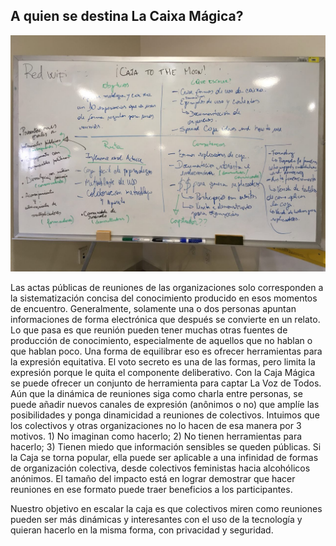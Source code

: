## A quien se destina La Caixa Mágica?

![Rabiscos sobre escalonamento](https://github.com/iLab-Openlabs/caixa-magica/blob/recipe/prototyping/grafemas/scalling.jpg)

Las actas públicas de reuniones de las organizaciones solo corresponden a la sistematización concisa del conocimiento producido en esos momentos de encuentro. Generalmente, solamente una o dos personas apuntan informaciones de forma electrónica que después se convierte en un relato. Lo que pasa es que reunión pueden tener muchas otras fuentes de producción de conocimiento, especialmente de aquellos que no hablan o que hablan poco. Una forma de equilibrar eso es ofrecer herramientas para la expresión equitativa. El voto secreto es una de las formas, pero limita la expresión porque le quita el componente deliberativo. Con la Caja Mágica se puede ofrecer un conjunto de herramienta para captar La Voz de Todos. Aún que la dinámica de reuniones siga como charla entre personas, se puede añadir nuevos canales de expresión (anônimos o no) que amplíe las posibilidades y ponga dinamicidad a reuniones de colectivos. 
Intuimos que los colectivos y otras organizaciones no lo hacen de esa manera por 3 motivos. 1) No imaginan como hacerlo; 2) No tienen herramientas para hacerlo; 3) Tienen miedo que información sensibles se queden públicas. 
Si la Caja se torna popular, ella puede ser aplicable a una infinidad de formas de organización colectiva, desde colectivos feministas hacia alcohólicos anónimos. El tamaño del impacto está en lograr demostrar que hacer reuniones en ese formato puede traer beneficios a los participantes.

Nuestro objetivo en escalar la caja es que colectivos miren como reuniones pueden ser más dinámicas y interesantes con el uso de la tecnología y quieran hacerlo en la misma forma, con privacidad y seguridad.

